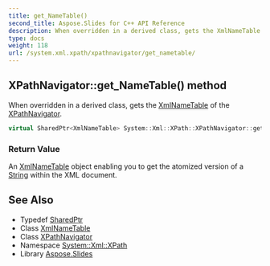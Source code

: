 ```yaml
---
title: get_NameTable()
second_title: Aspose.Slides for C++ API Reference
description: When overridden in a derived class, gets the XmlNameTable of the XPathNavigator.
type: docs
weight: 118
url: /system.xml.xpath/xpathnavigator/get_nametable/
---
```

## XPathNavigator::get_NameTable() method


When overridden in a derived class, gets the [XmlNameTable](../../../system.xml/xmlnametable/) of the [XPathNavigator](../).

```cpp
virtual SharedPtr<XmlNameTable> System::Xml::XPath::XPathNavigator::get_NameTable()=0
```


### Return Value

An [XmlNameTable](../../../system.xml/xmlnametable/) object enabling you to get the atomized version of a [String](../../../system/string/) within the XML document.

## See Also

* Typedef [SharedPtr](../../../system/sharedptr/)
* Class [XmlNameTable](../../../system.xml/xmlnametable/)
* Class [XPathNavigator](../)
* Namespace [System::Xml::XPath](../../)
* Library [Aspose.Slides](../../../)